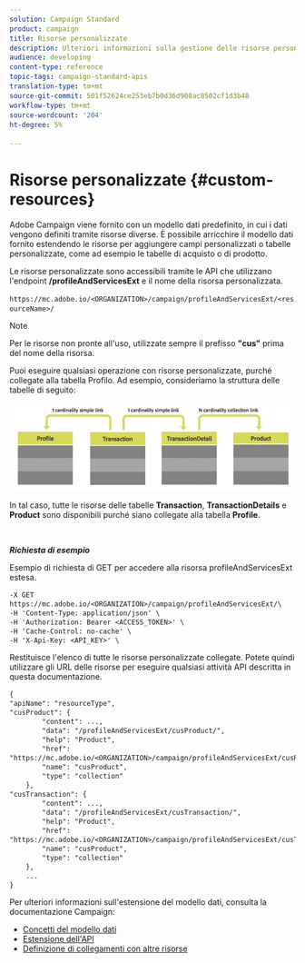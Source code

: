 ```yaml
---
solution: Campaign Standard
product: campaign
title: Risorse personalizzate
description: Ulteriori informazioni sulla gestione delle risorse personalizzate con API/
audience: developing
content-type: reference
topic-tags: campaign-standard-apis
translation-type: tm+mt
source-git-commit: 501f52624ce253eb7b0d36d908ac8502cf1d3b48
workflow-type: tm+mt
source-wordcount: '204'
ht-degree: 5%

---
```



# Risorse personalizzate {#custom-resources}

 Adobe Campaign viene fornito con un modello dati predefinito, in cui i dati vengono definiti tramite risorse diverse. È possibile arricchire il modello dati fornito estendendo le risorse per aggiungere campi personalizzati o tabelle personalizzate, come ad esempio le tabelle di acquisto o di prodotto.

Le risorse personalizzate sono accessibili tramite le API che utilizzano l&#39;endpoint **/profileAndServicesExt** e il nome della risorsa personalizzata.

`https://mc.adobe.io/<ORGANIZATION>/campaign/profileAndServicesExt/<resourceName>/`

>[!NOTE]
>
>Per le risorse non pronte all&#39;uso, utilizzate sempre il prefisso <b>&quot;cus&quot;</b> prima del nome della risorsa.

Puoi eseguire qualsiasi operazione con risorse personalizzate, purché collegate alla tabella Profilo. Ad esempio, consideriamo la struttura delle tabelle di seguito:

![testo alt](assets/cusresources.png)

In tal caso, tutte le risorse delle tabelle **Transaction**, **TransactionDetails** e **Product** sono disponibili purché siano collegate alla tabella **Profile**.

<br/>

***Richiesta di esempio***

Esempio di richiesta di GET per accedere alla risorsa profileAndServicesExt estesa.

```
-X GET https://mc.adobe.io/<ORGANIZATION>/campaign/profileAndServicesExt/\
-H 'Content-Type: application/json' \
-H 'Authorization: Bearer <ACCESS_TOKEN>' \
-H 'Cache-Control: no-cache' \
-H 'X-Api-Key: <API_KEY>' \
```

Restituisce l&#39;elenco di tutte le risorse personalizzate collegate. Potete quindi utilizzare gli URL delle risorse per eseguire qualsiasi attività API descritta in questa documentazione.

```
{
"apiName": "resourceType",
"cusProduct": {
        "content": ...,
        "data": "/profileAndServicesExt/cusProduct/",
        "help": "Product",
        "href": "https://mc.adobe.io/<ORGANIZATION>/campaign/profileAndServicesExt/cusProduct/metadata",
        "name": "cusProduct",
        "type": "collection"
    },
"cusTransaction": {
        "content": ...,
        "data": "/profileAndServicesExt/cusTransaction/",
        "help": "Product",
        "href": "https://mc.adobe.io/<ORGANIZATION>/campaign/profileAndServicesExt/cusTransaction/metadata",
        "name": "cusProduct",
        "type": "collection"
    },
    ...
}
```

Per ulteriori informazioni sull&#39;estensione del modello dati, consulta la documentazione Campaign:

* [Concetti del modello dati](../../developing/using/data-model-concepts.md)
* [Estensione dell&#39;API](../../developing/using/about-extending-the-api.md)
* [Definizione di collegamenti con altre risorse](https://helpx.adobe.com/campaign/standard/developing/using/configuring-the-resource-s-data-structure.html#defining-links-with-other-resources)
